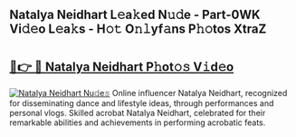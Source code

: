 ## Natalya Neidhart L𝚎a𝚔ed N𝚞𝚍e - Part-0WK Vi𝚍𝚎o L𝚎a𝚔s - H𝚘𝚝 O𝚗𝚕yf𝚊ns P𝚑𝚘tos XtraZ

# <h2><a href="http://kf89431.oniu.top/?m=Natalya+Neidhart">🔗👉 🔴 Natalya Neidhart P𝚑ot𝚘𝚜 V𝚒d𝚎o</a></h2>

[![Natalya Neidhart Nu𝚍e𝚜](https://i.imgur.com/0qMVB7G.gif)](http://kf89431.oniu.top/?m=Natalya+Neidhart)
Online influencer Natalya Neidhart, recognized for disseminating dance and lifestyle ideas, through performances and personal vlogs. Skilled acrobat Natalya Neidhart, celebrated for their remarkable abilities and achievements in performing acrobatic feats.  
